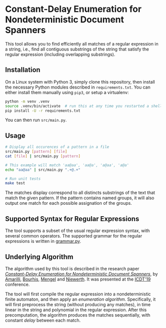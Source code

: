 Constant-Delay Enumeration for Nondeterministic Document Spanners
=================================================================

This tool allows you to find efficiently all matches of a regular expression in
a string, i.e., find all contiguous substrings of the string that satisfy the
regular expression (including overlapping substrings).

Installation
------------

On a Linux system with Python 3, simply clone this repository, then install the
necessary Python modules described in `requirements.txt`. You can either install
them manually using `pip3`, or setup a virtualenv:

```bash
python -m venv .venv
source .venv/bin/activate  # run this at any time you restarted a shell
pip install -U -r requirements.txt
```

You can then run `src/main.py`.

Usage
-----

```bash
# Display all occurences of a pattern in a file
src/main.py [pattern] [file]
cat [file] | src/main.py [pattern]

# This example will match 'aa@aa', 'aa@a', 'a@aa', 'a@a'
echo "aa@aa" | src/main.py ".+@.+"

# Run unit tests
make test
```

The matches display correspond to all distincts substrings of the text that
match the given pattern. If the pattern contains named groups, it will also
output one match for each possible assignation of the groups.


Supported Syntax for Regular Expressions
----------------------------------------

The tool supports a subset of the usual regular expression syntax, with several
common operators. The supported grammar for the regular expressions is written
in [grammar.py](src/regexp/grammar.py).


Underlying Algorithm
--------------------

The algorithm used by this tool is described in the research paper
*[Constant-Delay Enumeration for Nondeterministic Document
Spanners](https://arxiv.org/abs/1807.09320)*, by [Amarilli](https://a3nm.net/),
[Bourhis](http://cristal.univ-lille.fr/~bourhis/),
[Mengel](http://www.cril.univ-artois.fr/~mengel/) and
[Niewerth](http://www.theoinf.uni-bayreuth.de/en/team/niewerth_matthias/index.php).
It was presented at the [ICDT'19](http://edbticdt2019.inesc-id.pt/) conference.

The tool will first compile the regular expression into a nondeterministic
finite automaton, and then apply an *enumeration algorithm*. Specifically, it
will first preprocess the string (without producing any matches), in time linear
in the string and polynomial in the regular expression. After this
precomputation, the algorithm produces the matches sequentially, with constant
*delay* between each match.


